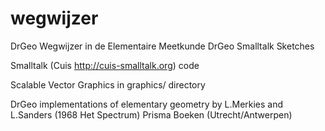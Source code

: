 # wegwijzer
DrGeo Wegwijzer in de Elementaire Meetkunde
DrGeo Smalltalk Sketches

Smalltalk (Cuis http://cuis-smalltalk.org) code

Scalable Vector Graphics in graphics/ directory

DrGeo implementations of elementary geometry
by L.Merkies and L.Sanders (1968 Het Spectrum)
Prisma Boeken (Utrecht/Antwerpen)

